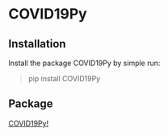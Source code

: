 # COVID19Py

## Installation
Install the package COVID19Py by simple run:

>pip install COVID19Py

## Package
[COVID19Py!](https://pypi.org/project/COVID19Py/)

